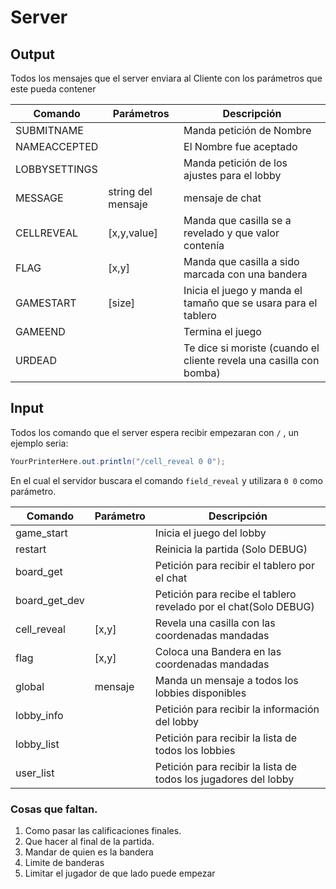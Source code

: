 # Server

## Output

Todos los mensajes que el server enviara al Cliente con los parámetros que este pueda contener

| Comando       | Parámetros         | Descripción                                                  |
| ------------- | ------------------ | ------------------------------------------------------------ |
| SUBMITNAME    |                    | Manda petición de Nombre                                     |
| NAMEACCEPTED  |                    | El Nombre fue aceptado                                       |
| LOBBYSETTINGS |                    | Manda petición de los ajustes para el lobby                  |
| MESSAGE       | string del mensaje | mensaje de chat                                              |
| CELLREVEAL    | [x,y,value]        | Manda que casilla se a revelado y que valor contenía         |
| FLAG          | [x,y]              | Manda que casilla a sido marcada con una bandera             |
| GAMESTART     | [size]             | Inicia el juego y manda el tamaño que se usara para el tablero |
| GAMEEND       |                    | Termina el juego                                             |
| URDEAD        |                    | Te dice si moriste (cuando el cliente revela una casilla con bomba) |

## Input

Todos los comando que el server espera recibir empezaran con ` / ` , un ejemplo seria:

```java
YourPrinterHere.out.println("/cell_reveal 0 0");
```

En el cual el servidor buscara el comando `field_reveal` y utilizara `0 0` como parámetro.

| Comando       | Parámetro | Descripción                                                  |
| ------------- | --------- | ------------------------------------------------------------ |
| game_start    |           | Inicia el juego del lobby                                    |
| restart       |           | Reinicia la partida (Solo DEBUG)                             |
| board_get     |           | Petición para recibir el tablero por el chat                 |
| board_get_dev |           | Petición para recibe el tablero revelado por el chat(Solo DEBUG) |
| cell_reveal   | [x,y]     | Revela una casilla con las coordenadas mandadas              |
| flag          | [x,y]     | Coloca una Bandera en las coordenadas mandadas               |
| global        | mensaje   | Manda un mensaje a todos los lobbies disponibles             |
| lobby_info    |           | Petición para recibir la información del lobby               |
| lobby_list    |           | Petición para recibir la lista de todos los lobbies          |
| user_list     |           | Petición para recibir la lista de todos los jugadores del lobby |

### Cosas que faltan.

1. Como pasar las calificaciones finales.
2. Que hacer al final de la partida.
3. Mandar de quien es la bandera
4. Limite de banderas
5. Limitar el jugador de que lado puede empezar
